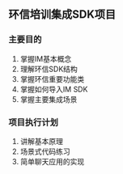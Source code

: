 ## 环信培训集成SDK项目

### 主要目的
1. 掌握IM基本概念
2. 理解环信SDK结构
3. 掌握环信重要功能类
5. 掌握如何导入IM SDK
6. 掌握主要集成场景


### 项目执行计划

1. 讲解基本原理
2. 场景式代码练习
3. 简单聊天应用的实现